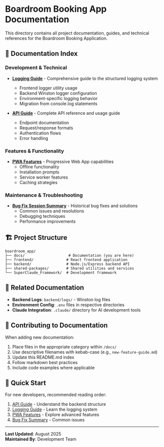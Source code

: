 # Boardroom Booking App Documentation

This directory contains all project documentation, guides, and technical references for the Boardroom Booking Application.

## 📖 Documentation Index

### Development & Technical

- **[Logging Guide](./logging.md)** - Comprehensive guide to the structured logging system
  - Frontend logger utility usage
  - Backend Winston logger configuration
  - Environment-specific logging behavior
  - Migration from console.log statements

- **[API Guide](./api-guide.md)** - Complete API reference and usage guide
  - Endpoint documentation
  - Request/response formats
  - Authentication flows
  - Error handling

### Features & Functionality

- **[PWA Features](./pwa-features.md)** - Progressive Web App capabilities
  - Offline functionality
  - Installation prompts
  - Service worker features
  - Caching strategies

### Maintenance & Troubleshooting

- **[Bug Fix Session Summary](./bug-fix-session-summary.md)** - Historical bug fixes and solutions
  - Common issues and resolutions
  - Debugging techniques
  - Performance improvements

## 🏗️ Project Structure

```
boardroom_app/
├── docs/                    # Documentation (you are here)
├── frontend/               # React frontend application
├── backend/                # Node.js/Express backend API
├── shared-packages/        # Shared utilities and services
└── SuperClaude_Framework/  # Development framework
```

## 🔗 Related Documentation

- **Backend Logs**: `backend/logs/` - Winston log files
- **Environment Config**: `.env` files in respective directories
- **Claude Integration**: `.claude/` directory for AI development tools

## 📝 Contributing to Documentation

When adding new documentation:

1. Place files in the appropriate category within `/docs/`
2. Use descriptive filenames with kebab-case (e.g., `new-feature-guide.md`)
3. Update this README.md index
4. Follow markdown best practices
5. Include code examples where applicable

## 🚀 Quick Start

For new developers, recommended reading order:

1. [API Guide](./api-guide.md) - Understand the backend structure
2. [Logging Guide](./logging.md) - Learn the logging system
3. [PWA Features](./pwa-features.md) - Explore advanced features
4. [Bug Fix Summary](./bug-fix-session-summary.md) - Common issues

---

**Last Updated**: August 2025  
**Maintained By**: Development Team